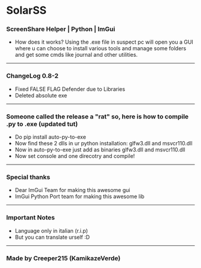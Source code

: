 # SolarSS
### ScreenShare Helper | Python | ImGui
- How does it works?
  Using the .exe file in suspect pc will open you a GUI where u can
  choose to install various tools and manage some folders and get some
  cmds like journal and other utilities.
---------------------------------------------------------
### ChangeLog 0.8-2
- Fixed FALSE FLAG Defender due to Libraries
- Deleted absolute exe
---------------------------------------------------------
### Someone called the release a "rat" so, here is how to compile .py to .exe (updated tut)
- Do pip install auto-py-to-exe
- Now find these 2 dlls in ur python installation: glfw3.dll and msvcr110.dll
- Now in auto-py-to-exe just add as binaries glfw3.dll and msvcr110.dll
- Now set console and one direcotry and compile!
----------------------------------------------------------
### Special thanks
- Dear ImGui Team for making this awesome gui 
- ImGui Python Port team for making this awesome lib 
----------------------------------------------------------
### Important Notes
- Language only in italian (r.i.p)
- But you can translate urself :D
----------------------------------------------------------
### Made by Creeper215 (KamikazeVerde)
